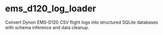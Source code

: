 # ems_d120_log_loader
Convert Dynon EMS-D120 CSV flight logs into structured SQLite databases with schema inference and data cleanup.
